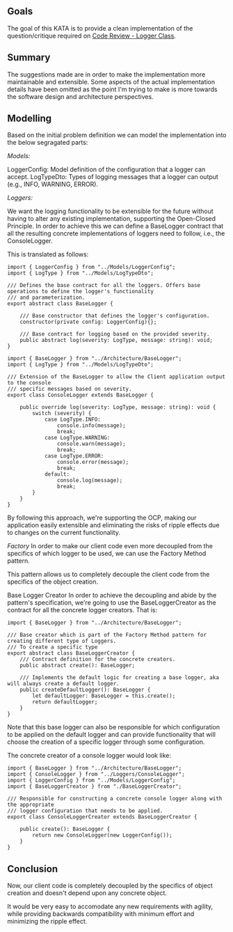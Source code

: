 ## Goals
The goal of this KATA is to provide a clean implementation of the question/critique required on [Code Review - Logger Class](https://codereview.stackexchange.com/questions/210243/typescript-logger-class/283727#283727).

## Summary
The suggestions made are in order to make the implementation more maintainable and extensible. Some aspects of the actual implementation details have been omitted as the point I'm trying to make is more towards the software design and architecture perspectives.

## Modelling
Based on the initial problem definition we can model the implementation into the below segragated parts:

*Models:* 

LoggerConfig: Model definition of the configuration that a logger can accept.
LogTypeDto: Types of logging messages that a logger can output (e.g., INFO, WARNING, ERROR).

*Loggers:* 

We want the logging functionality to be extensible for the future without having to alter any existing implementation, supporting the Open-Closed Principle. In order to achieve this we can define a BaseLogger contract that all the resulting concrete implementations of loggers need to follow, i.e., the ConsoleLogger.

This is translated as follows:

```
import { LoggerConfig } from "../Models/LoggerConfig";
import { LogType } from "../Models/LogTypeDto";

/// Defines the base contract for all the loggers. Offers base operations to define the logger's functionality
/// and parameterization.
export abstract class BaseLogger {

    /// Base constructor that defines the logger's configuration.
    constructor(private config: LoggerConfig){};

    /// Base contract for logging based on the provided severity.
    public abstract log(severity: LogType, message: string): void;
}
```
```
import { BaseLogger } from "../Architecture/BaseLogger";
import { LogType } from "../Models/LogTypeDto";

/// Extension of the BaseLogger to allow the Client application output to the console
/// specific messages based on severity.
export class ConsoleLogger extends BaseLogger {

    public override log(severity: LogType, message: string): void {
        switch (severity) {
            case LogType.INFO:
                console.info(message);
                break;
            case LogType.WARNING:
                console.warn(message);
                break;
            case LogType.ERROR:
                console.error(message);
                break;
            default:
                console.log(message);
                break;
        }
    }
}
```

By following this approach, we're supporting the OCP, making our application easily extensible and eliminating the risks of ripple effects due to changes on the current functionality.

*Factory*
In order to make our client code even more decoupled from the specifics of which logger to be used, we can use the Factory Method pattern.

This pattern allows us to completely decouple the client code from the specifics of the object creation.

Base Logger Creator In order to achieve the decoupling and abide by the pattern's specification, we're going to use the BaseLoggerCreator as the contract for all the concrete logger creators. That is:

```
import { BaseLogger } from "../Architecture/BaseLogger";

/// Base creator which is part of the Factory Method pattern for creating different type of Loggers.
/// To create a specific type 
export abstract class BaseLoggerCreator {
    /// Contract definition for the concrete creators.
    public abstract create(): BaseLogger;

    /// Implements the default logic for creating a base logger, aka will always create a default logger.
    public createDefaultLogger(): BaseLogger {
        let defaultLogger: BaseLogger = this.create();
        return defaultLogger;
    }
}
```

Note that this base logger can also be responsible for which configuration to be applied on the default logger and can provide functionality that will choose the creation of a specific logger through some configuration.

The concrete creator of a console logger would look like:

```
import { BaseLogger } from "../Architecture/BaseLogger";
import { ConsoleLogger } from "../Loggers/ConsoleLogger";
import { LoggerConfig } from "../Models/LoggerConfig";
import { BaseLoggerCreator } from "./BaseLoggerCreator";

/// Responsible for constructing a concrete console logger along with the appropriate
/// logger configuration that needs to be applied.
export class ConsoleLoggerCreator extends BaseLoggerCreator {

    public create(): BaseLogger {
        return new ConsoleLogger(new LoggerConfig());
    }
}
```

## Conclusion
Now, our client code is completely decoupled by the specifics of object creation and doesn't depend upon any concrete object.

It would be very easy to accomodate any new requirements with agility, while providing backwards compatibility with minimum effort and minimizing the ripple effect.